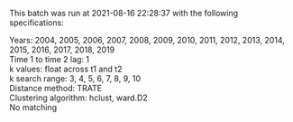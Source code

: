 This batch was run at 2021-08-16 22:28:37 with the following specifications:  

Years: 2004, 2005, 2006, 2007, 2008, 2009, 2010, 2011, 2012, 2013, 2014, 2015, 2016, 2017, 2018, 2019  
Time 1 to time 2 lag: 1  
k values: float across t1 and t2  
k search range: 3, 4, 5, 6, 7, 8, 9, 10  
Distance method: TRATE  
Clustering algorithm: hclust, ward.D2  
No matching
